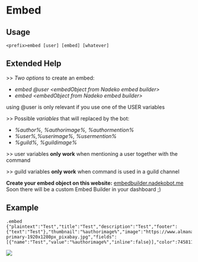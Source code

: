 # Embed

## Usage

```text
<prefix>embed [user] [embed] [whatever]
```

## Extended Help

&gt;&gt; _Two options_ to create an embed:

* _embed @user &lt;embedObject from Nadeko embed builder&gt;_
* _embed &lt;embedObject from Nadeko embed builder&gt;_

using @user is only relevant if you use one of the USER variables

&gt;&gt; Possible _variables_ that will replaced by the bot:

* _%author%, %authorimage%, %authormention%_
* _%user%,%userimage%, %usermention%_
* _%guild%, %guildimage%_

&gt;&gt; user variables **only work** when mentioning a user together with the command

&gt;&gt; guild variables **only work**  when command is used in a guild channel

**Create your embed object on this website:** [embedbuilder.nadekobot.me](https://embedbuilder.nadekobot.me/)  
Soon there will be a custom Embed Builder in your dashboard ;\)

## Example

```text
.embed {"plaintext":"Test","title":"Test","description":"Test","footer":{"text":"Test"},"thumbnail":"%authorimage%","image":"https://www.almanac.com/sites/default/files/birth_month_flowers-primary-1920x1280px_pixabay.jpg","fields":[{"name":"Test","value":"%authorimage%","inline":false}],"color":7458112}
```

![](https://cdn.discordapp.com/attachments/282295514727448587/358940001846689794/image.png)

